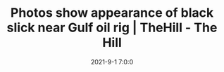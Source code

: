 ---
"title": "Photos show appearance of black slick near Gulf oil rig | TheHill - The Hill"
"date": "2021-9-1 7:0:0"
"feed_name": "GOOGLENEWSDRILLING"
"feed_website": "https://news.google.com/search?q=drilling%2Bincident&hl=en-US&gl=US&ceid=US:en"
"feed_rss": "https://news.google.com/rss/search?q=drilling%2Bincident&hl=en-US&gl=US&ceid=US:en"
"link": "https://thehill.com/policy/energy-environment/570486-photos-show-appearance-of-black-slick-near-gulf-oil-rig"
"file": "_posts/2021-1-1-cf9d6cbf155fc46fb10c014a537fc8f8b8105430.md"
"accident": "1"
"drilling": "1"
"dead": "0"
"injured": "0"
---